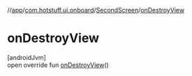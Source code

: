//[app](../../../index.md)/[com.hotstuff.ui.onboard](../index.md)/[SecondScreen](index.md)/[onDestroyView](on-destroy-view.md)

# onDestroyView

[androidJvm]\
open override fun [onDestroyView](on-destroy-view.md)()
